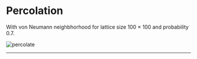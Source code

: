 # Percolation

With von Neumann neighbhorhood for lattice size  100 $\times$ 100 and probability 0.7.

![percolate](https://user-images.githubusercontent.com/100057270/179069233-7a55a47c-39e0-487b-ba16-1002f608fbe3.gif)

***
